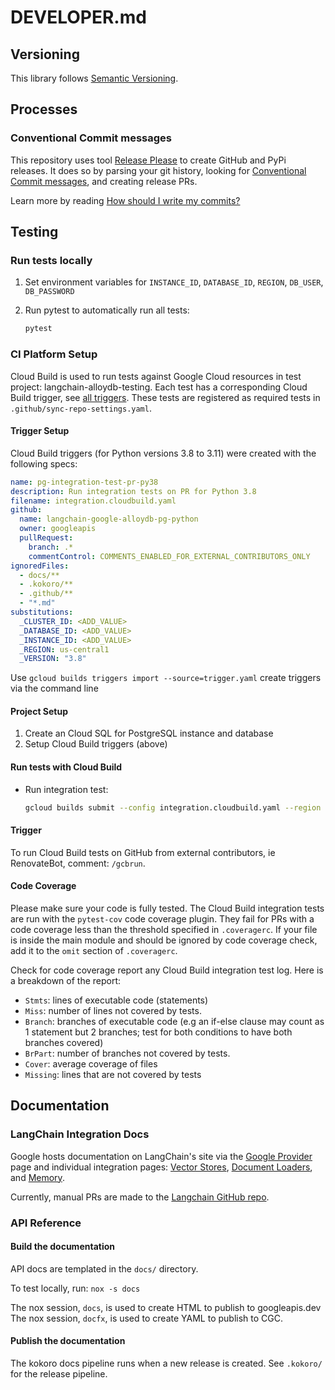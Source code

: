 # DEVELOPER.md

## Versioning

This library follows [Semantic Versioning](http://semver.org/).

## Processes

### Conventional Commit messages

This repository uses tool [Release Please](https://github.com/googleapis/release-please) to create GitHub and PyPi releases. It does so by parsing your
git history, looking for [Conventional Commit messages](https://www.conventionalcommits.org/),
and creating release PRs.

Learn more by reading [How should I write my commits?](https://github.com/googleapis/release-please?tab=readme-ov-file#how-should-i-write-my-commits)

## Testing

### Run tests locally

1. Set environment variables for `INSTANCE_ID`, `DATABASE_ID`, `REGION`, `DB_USER`, `DB_PASSWORD`

1. Run pytest to automatically run all tests:

    ```bash
    pytest
    ```

### CI Platform Setup

Cloud Build is used to run tests against Google Cloud resources in test project: langchain-alloydb-testing.
Each test has a corresponding Cloud Build trigger, see [all triggers][triggers].
These tests are registered as required tests in `.github/sync-repo-settings.yaml`.

#### Trigger Setup

Cloud Build triggers (for Python versions 3.8 to 3.11) were created with the following specs:

```YAML
name: pg-integration-test-pr-py38
description: Run integration tests on PR for Python 3.8
filename: integration.cloudbuild.yaml
github:
  name: langchain-google-alloydb-pg-python
  owner: googleapis
  pullRequest:
    branch: .*
    commentControl: COMMENTS_ENABLED_FOR_EXTERNAL_CONTRIBUTORS_ONLY
ignoredFiles:
  - docs/**
  - .kokoro/**
  - .github/**
  - "*.md"
substitutions:
  _CLUSTER_ID: <ADD_VALUE>
  _DATABASE_ID: <ADD_VALUE>
  _INSTANCE_ID: <ADD_VALUE>
  _REGION: us-central1
  _VERSION: "3.8"
```

Use `gcloud builds triggers import --source=trigger.yaml` create triggers via the command line

#### Project Setup

1. Create an Cloud SQL for PostgreSQL instance and database
1. Setup Cloud Build triggers (above)

#### Run tests with Cloud Build

* Run integration test:

    ```bash
    gcloud builds submit --config integration.cloudbuild.yaml --region us-central1 --substitutions=_INSTANCE_ID=$INSTANCE_ID,_DATABASE_ID=$DATABASE_ID,_REGION=$REGION
    ```

#### Trigger

To run Cloud Build tests on GitHub from external contributors, ie RenovateBot, comment: `/gcbrun`.

#### Code Coverage
Please make sure your code is fully tested. The Cloud Build integration tests are run with the `pytest-cov` code coverage plugin. They fail for PRs with a code coverage less than the threshold specified in `.coveragerc`.  If your file is inside the main module and should be ignored by code coverage check, add it to the `omit` section of `.coveragerc`.

Check for code coverage report any Cloud Build integration test log. 
Here is a breakdown of the report:
- `Stmts`:  lines of executable code (statements)
- `Miss`: number of lines not covered by tests.
- `Branch`: branches of executable code (e.g an if-else clause may count as 1 statement but 2 branches; test for both conditions to have both branches covered)
- `BrPart`: number of branches not covered by tests.
- `Cover`: average coverage of files
- `Missing`: lines that are not covered by tests

## Documentation

### LangChain Integration Docs

Google hosts documentation on LangChain's site via the [Google Provider][provider] page and individual integration pages:
[Vector Stores][vs], [Document Loaders][loaders], and [Memory][memory].

Currently, manual PRs are made to the [Langchain GitHub repo](https://github.com/langchain-ai/langchain).

### API Reference

#### Build the documentation
API docs are templated in the `docs/` directory.

To test locally, run: `nox -s docs`

The nox session, `docs`, is used to create HTML to publish to googleapis.dev
The nox session, `docfx`, is used to create YAML to publish to CGC.

#### Publish the documentation

The kokoro docs pipeline runs when a new release is created. See `.kokoro/` for the release pipeline.


[provider]: https://python.langchain.com/docs/integrations/platforms/google
[vs]: https://python.langchain.com/docs/integrations/vectorstores
[memory]: https://python.langchain.com/docs/integrations/memory
[loaders]: https://python.langchain.com/docs/integrations/document_loaders
[triggers]: https://console.cloud.google.com/cloud-build/triggers?e=13802955&project=langchain-cloud-sql-testing
[vectorstore]: https://github.com/googleapis/langchain-google-cloud-sql-pg-python/tree/main/docs/vector_store.ipynb
[loader]: https://github.com/googleapis/langchain-google-cloud-sql-pg-python/tree/main/docs/document_loader.ipynb
[history]: https://github.com/googleapis/langchain-google-cloud-sql-pg-python/tree/main/docs/chat_message_history.ipynb